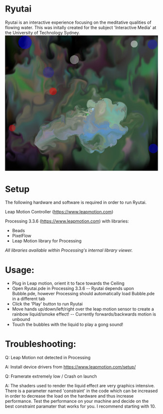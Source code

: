 # Ryutai

Ryutai is an interactive experience focusing on the meditative qualities of flowing water. 
This was initally created for the subject 'Interactive Media' at the University of Technology Sydney.
![Ryutai Screenshot](screenshots/Ryutai.png?raw=true "Ryutai")

# Setup
The following hardware and software is required in order to run Ryutai.

Leap Motion Controller (https://www.leapmotion.com)

Processing 3.3.6 (https://www.leapmotion.com) with libraries:
- Beads
- PixelFlow
- Leap Motion library for Processing

*All libraries available within Processing's internal library viewer.*

# Usage:
- Plug in Leap motion, orient it to face towards the Ceiling
- Open Ryutai.pde in Processing 3.3.6
-- Ryutai depends upon Bubble.pde, however Processing should automatically load Bubble.pde in a different tab
- Click the 'Play' button to run Ryutai
- Move hands up/down/left/right over the leap motion sensor to create a rainbow liquid/smoke effect!
-- Currently forwards/backwards motion is unbound
- Touch the bubbles with the liquid to play a gong sound!


# Troubleshooting:

Q: Leap Motion not detected in Processing

A: Install device drivers from https://www.leapmotion.com/setup/ 


Q: Framerate extremely low / Crash on launch

A: The shaders used to render the liquid effect are very graphics intensive. 
There is a parameter named 'constraint' in the code which can be increased in order to decrease the load on the hardware and thus increase performance.
Test the performance on your machine and decide on the best constraint paramater that works for you. I recommend starting with 10.
